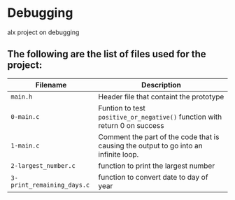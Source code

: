 # Debugging

alx project on debugging

## The following are the list of files used for the project:

| Filename | Description |
| -------- | ----------- |
| `main.h` | Header file that containt the prototype |
| `0-main.c` | Funtion to test `positive_or_negative()` function with return 0 on success |
| `1-main.c` | Comment the part of the code that is causing the output to go into an infinite loop. |
| `2-largest_number.c` | function to print the largest number |
| `3-print_remaining_days.c` | function to convert date to day of year |
